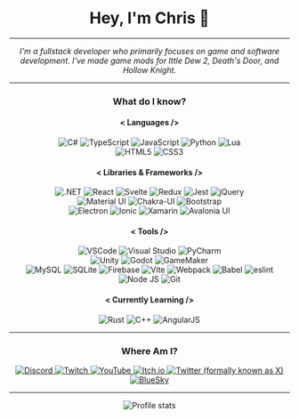 <div align="center">

# Hey, I'm Chris 👋
---
*I'm a fullstack developer who primarily focuses on game and software development. I've made game mods for Ittle Dew 2, Death's Door, and Hollow Knight.*

---
### What do I know?

#### < Languages />
<!-- Main languages -->
<div>
	<img src="https://img.shields.io/badge/C%23-239120?style=for-the-badge&logo=sharp&logoColor=white" alt="C#" />
	<img src="https://img.shields.io/badge/TypeScript-007ACC?style=for-the-badge&logo=typescript&logoColor=white" alt="TypeScript" />
	<img src="https://img.shields.io/badge/JavaScript-323330?style=for-the-badge&logo=javascript&logoColor=F7DF1E" alt="JavaScript" />
	<img src="https://img.shields.io/badge/Python-FFD43B?style=for-the-badge&logo=python&logoColor=blue" alt="Python" />
	<img src="https://img.shields.io/badge/Lua-2C2D72?style=for-the-badge&logo=lua&logoColor=white" alt="Lua" />
</div>
<!-- Standard stuff that are hardly worth mentioning -->
<div>
	<img src="https://img.shields.io/badge/HTML5-E34F26?style=for-the-badge&logo=html5&logoColor=white" alt="HTML5" />
	<img src="https://img.shields.io/badge/CSS3-1572B6?style=for-the-badge&logo=css3&logoColor=white" alt="CSS3" />
</div>

#### < Libraries & Frameworks />
<!-- Big bois -->
<div>
	<img src="https://img.shields.io/badge/.NET-512BD4?style=for-the-badge&logo=dotnet&logoColor=white" alt=".NET" />
	<img src="https://img.shields.io/badge/React-20232A?style=for-the-badge&logo=react&logoColor=61DAFB" alt="React" />
	<img src="https://img.shields.io/badge/Svelte-4A4A55?style=for-the-badge&logo=svelte&logoColor=FF3E00" alt="Svelte" />
	<img src="https://img.shields.io/badge/Redux-593D88?style=for-the-badge&logo=redux&logoColor=white" alt="Redux" />
	<img src="https://img.shields.io/badge/Jest-C21325?style=for-the-badge&logo=jest&logoColor=white" alt="Jest" />
	<img src="https://img.shields.io/badge/jQuery-0769AD?style=for-the-badge&logo=jquery&logoColor=white" alt="jQuery" />
</div>
<!-- Front-end -->
<div>
	<img src="https://img.shields.io/badge/Material%20UI-007FFF?style=for-the-badge&logo=mui&logoColor=white" alt="Material UI" />
	<img src="https://img.shields.io/badge/Chakra%20UI-319795?style=for-the-badge&logo=chakra-ui&logoColor=white" alt="Chakra-UI" />
	<img src="https://img.shields.io/badge/Bootstrap-563D7C?style=for-the-badge&logo=bootstrap&logoColor=white" alt="Bootstrap" />
</div>
<!-- Development -->
<div>
	<img src="https://img.shields.io/badge/Electron-2B2E3A?style=for-the-badge&logo=electron&logoColor=9FEAF9" alt="Electron" />
	<img src="https://img.shields.io/badge/Ionic-3880FF?style=for-the-badge&logo=ionic&logoColor=white" alt="Ionic" />
	<img src="https://img.shields.io/badge/Xamarin-3498DB?style=for-the-badge&logo=xamarin&logoColor=white" alt="Xamarin" />
	<img src="https://img.shields.io/badge/Avalonia%20UI-3498DB?style=for-the-badge&color=0f5bc8" alt="Avalonia UI" />
</div>

#### < Tools />
<!-- IDEs -->
<div>
	<img src="https://img.shields.io/badge/VSCode-0078D4?style=for-the-badge&logo=visual%20studio%20code&logoColor=white" alt="VSCode" />
	<img src="https://img.shields.io/badge/Visual_Studio-5C2D91?style=for-the-badge&logo=visual%20studio&logoColor=white" alt="Visual Studio" />
	<img src="https://img.shields.io/badge/PyCharm-000000.svg?&style=for-the-badge&logo=PyCharm&logoColor=white" alt="PyCharm" />
</div>
<!-- Game engines -->
<div>
	<img src="https://img.shields.io/badge/Unity-100000?style=for-the-badge&logo=unity&logoColor=white" alt="Unity" />
	<img src="https://img.shields.io/badge/Godot-478CBF?style=for-the-badge&logo=GodotEngine&logoColor=white" alt="Godot" />
	<img src="https://img.shields.io/badge/GameMaker-8cd249?style=for-the-badge&logo=GameMaker&logoColor=white" alt="GameMaker" />
</div>
<!-- Others -->
<div>
	<img src="https://img.shields.io/badge/MySQL-4479A1?style=for-the-badge&logo=mysql&logoColor=white" alt="MySQL" />
	<img src="https://img.shields.io/badge/SQLite-003B57?style=for-the-badge&logo=mysql&logoColor=white" alt="SQLite" />
	<img src="https://img.shields.io/badge/firebase-ffca28?style=for-the-badge&logo=firebase&logoColor=black" alt="Firebase" />
	<img src="https://img.shields.io/badge/Vite-B73BFE?style=for-the-badge&logo=vite&logoColor=FFD62E" alt="Vite" />
	<img src="https://img.shields.io/badge/Webpack-8DD6F9?style=for-the-badge&logo=Webpack&logoColor=white" alt="Webpack" />
	<img src="https://img.shields.io/badge/Babel-F9DC3E?style=for-the-badge&logo=babel&logoColor=white" alt="Babel" />
	<img src="https://img.shields.io/badge/eslint-3A33D1?style=for-the-badge&logo=eslint&logoColor=white" alt="eslint" />
	<img src="https://img.shields.io/badge/Node%20js-5FA04E?style=for-the-badge&logo=nodedotjs&logoColor=white" alt="Node JS" />
	<img src="https://img.shields.io/badge/GIT-E44C30?style=for-the-badge&logo=git&logoColor=white" alt="Git" />
</div>

#### < Currently Learning />
<div>
	<img src="https://img.shields.io/badge/Rust-black?style=for-the-badge&logo=rust&logoColor=#E57324" alt="Rust" />
	<img src="https://img.shields.io/badge/C%2B%2B-00599C?style=for-the-badge&logo=c%2B%2B&logoColor=white" alt="C++" />
	<img src="https://img.shields.io/badge/Angular%20JS-E23237?style=for-the-badge&logo=angular&logoColor=white" alt="AngularJS" />
</div>

---
### Where Am I?

<div>
	<a href="https://discord.com/">
		<img src="https://img.shields.io/badge/Discord-5865F2?style=for-the-badge&logo=discord&logoColor=white" alt="Discord" />
	</a>
	<a href="https://www.twitch.tv/chrisisawesome">
		<img src="https://img.shields.io/badge/Twitch-9146FF?style=for-the-badge&logo=twitch&logoColor=white" alt="Twitch" />
	</a>
	<a href="https://www.youtube.com/@ChrisisAwesome1">
		<img src="https://img.shields.io/badge/YouTube-FF0000?style=for-the-badge&logo=youtube&logoColor=white" alt="YouTube" />
	</a>
	<a href="https://chris-is-awesome.itch.io/">
		<img src="https://img.shields.io/badge/Itch.io-FA5C5C?style=for-the-badge&logo=itchdotio&logoColor=white" alt="Itch.io" />
	</a>
	<a href="https://twitter.com/_ChrisIsAwesome">
		<img src="https://img.shields.io/badge/Twitter-1DA1F2?style=for-the-badge&logo=x&logoColor=white" alt="Twitter (formally known as X)" />
	</a>
	<a href="https://bsky.app/profile/chrisisawesome.bsky.social">
		<img src="https://img.shields.io/badge/Bluesky-0285FF?logo=bluesky&logoColor=fff&style=for-the-badge" alt="BlueSky" />
	</a>
	</a>
</div>

---
<img src="https://github-profile-summary-cards.vercel.app/api/cards/profile-details?username=Chris-is-Awesome&theme=tokyonight" alt="Profile stats" />

</div>

<!--
**Chris-Is-Awesome/Chris-Is-Awesome** is a ✨ _special_ ✨ repository because its `README.md` (this file) appears on your GitHub profile.

Here are some ideas to get you started:

- 🔭 I’m currently working on ...
- 🌱 I’m currently learning ...
- 👯 I’m looking to collaborate on ...
- 🤔 I’m looking for help with ...
- 💬 Ask me about ...
- 📫 How to reach me: ...
- 😄 Pronouns: ...
- ⚡ Fun fact: ...
-->
